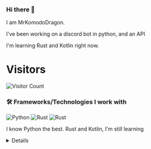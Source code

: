 ### Hi there 👋


I am MrKomodoDragon.

I've been working on a discord bot in python, and an API

I'm learning Rust and Kotlin right now.




# Visitors
![Visitor Count](https://profile-counter.glitch.me/%7BMrKomodoDragon%7D/count.svg)

### 🛠 Frameworks/Technologies I work with
<img alt="Python" src="https://img.shields.io/badge/python%20-%2314354C.svg?&style=for-the-badge&logo=python&logoColor=white"/> <img alt="Rust" src="https://img.shields.io/badge/rust%20-%2314354C.svg?&style=for-the-badge&logo=rust&logoColor=white"/> <img alt="Rust" src="https://img.shields.io/badge/kotlin%20-%2314354C.svg?&style=for-the-badge&logo=kotlin&logoColor=white"/>

I know Python the best. Rust and Kotlin, I'm still learning

<details>
# My Stats
[![Anurag's github stats](https://github-readme-stats.vercel.app/api?username=MrKomodoDragon)](https://github.com/anuraghazra/github-readme-stats)

# Languages I Use
![Top Langs](https://github-readme-stats.vercel.app/api/top-langs/?username=MrKomodoDragon&theme=tokyonight)

# Some more stats
<!--START_SECTION:waka-->
![Profile Views](http://img.shields.io/badge/Profile%20Views-2-blue)

**🐱 My Github Data** 

> 🏆 430 Contributions in the Year 2021
 > 
> 📦 102.4 kB Used in Github's Storage 
 > 
> 🚫 Not Opted to Hire
 > 
> 📜 45 Public Repositories 
 > 
> 🔑 4 Private Repositories  
 > 
**I'm an Early 🐤** 

```text
🌞 Morning    133 commits    █████████░░░░░░░░░░░░░░░░   37.57% 
🌆 Daytime    142 commits    ██████████░░░░░░░░░░░░░░░   40.11% 
🌃 Evening    78 commits     █████░░░░░░░░░░░░░░░░░░░░   22.03% 
🌙 Night      1 commits      ░░░░░░░░░░░░░░░░░░░░░░░░░   0.28%

```
📅 **I'm Most Productive on Friday** 

```text
Monday       48 commits     ███░░░░░░░░░░░░░░░░░░░░░░   13.56% 
Tuesday      61 commits     ████░░░░░░░░░░░░░░░░░░░░░   17.23% 
Wednesday    53 commits     ███░░░░░░░░░░░░░░░░░░░░░░   14.97% 
Thursday     60 commits     ████░░░░░░░░░░░░░░░░░░░░░   16.95% 
Friday       63 commits     ████░░░░░░░░░░░░░░░░░░░░░   17.8% 
Saturday     28 commits     ██░░░░░░░░░░░░░░░░░░░░░░░   7.91% 
Sunday       41 commits     ███░░░░░░░░░░░░░░░░░░░░░░   11.58%

```


📊 **This Week I Spent My Time On** 

```text
⌚︎ Time Zone: America/Los_Angeles

💬 Programming Languages: 
Python                   9 mins              ██████████████░░░░░░░░░░░   57.16% 
JSON                     6 mins              ██████████░░░░░░░░░░░░░░░   42.64% 
Markdown                 0 secs              ░░░░░░░░░░░░░░░░░░░░░░░░░   0.2%

🔥 Editors: 
VS Code                  16 mins             █████████████████████████   100.0%

🐱‍💻 Projects: 
f-stop-rply              9 mins              ██████████████░░░░░░░░░░░   57.16% 
vscode-highlights        6 mins              ██████████░░░░░░░░░░░░░░░   42.84%

💻 Operating System: 
Mac                      16 mins             █████████████████████████   100.0%

```

**I Mostly Code in Python** 

```text
Python                   12 repos            ██████████████░░░░░░░░░░░   57.14% 
Rust                     3 repos             ███░░░░░░░░░░░░░░░░░░░░░░   14.29% 
Java                     1 repo              █░░░░░░░░░░░░░░░░░░░░░░░░   4.76% 
HTML                     1 repo              █░░░░░░░░░░░░░░░░░░░░░░░░   4.76% 
Shell                    1 repo              █░░░░░░░░░░░░░░░░░░░░░░░░   4.76%

```


**Timeline**

![Chart not found](https://raw.githubusercontent.com/MrKomodoDragon/MrKomodoDragon/main/charts/bar_graph.png) 


 Last Updated on 01/07/2021
<!--END_SECTION:waka-->
</details>
